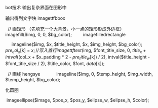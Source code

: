 bot技术  输出复杂界面在图形中



输出得到文字块  imagettfbbox



  // 画矩形 （先填充一个大背景，小一点的矩形形成外边框）
        imagefill($img, 0, 0, $bg_color);
        imagefilledrectangle



     imageline($img, $x, $title_height, $x, $img_height, $bg_color);
            $pre_col_x[$k] = $x;
            //写入首行 
            imagettftext($img, $font_title_size, 0, $title_x + intval(($col_x + $x_padding * 2 - $pre_title_w[$k]) / 2), intval($title_height - $font_title_size / 2), $title_color, $font, $data[$k]);
    



  // 画线 hengsye
            imageline($img, 0, $temp_height, $img_width, $temp_height, $bg_color);




化圆圈

 imageellipse($image, $pos_x, $pos_y, $elipse_w, $elipse_h, $color);

